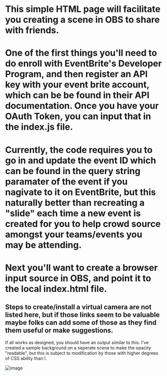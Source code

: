 # This simple HTML page will facilitate you creating a scene in OBS to share with friends.
# One of the first things you'll need to do enroll with EventBrite's Developer Program, and then register an API key with your event brite account, which can be be found in their API documentation.  Once you have your OAuth Token, you can input that in the index.js file.
# Currently, the code requires you to go in and update the event ID which can be found in the query string paramater of the event if you nagivate to it on EventBrite, but this naturally better than recreating a "slide" each time a new event is created for you to help crowd source amongst your teams/events you may be attending.
# Next you'll want to create a browser input source in OBS, and point it to the local index.html file.
## Steps to create/install a virtual camera are not listed here, but if those links seem to be valuable maybe folks can add some of those as they find them useful or make suggestions.

If all works as designed, you should have an output similar to this.  I've created a sample background on a seperate scene to make the opacity "readable", but this is subject to modification by those with higher degrees of CSS ability than I.

![image](https://user-images.githubusercontent.com/57293876/158521189-8cb741b3-d36e-42da-8036-995b2e06cbf3.png)
